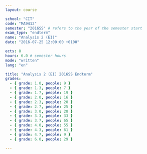 ```yaml
---
layout: course

school: "CIT"
code: "MA9412"
semester: "2016SS" # refers to the year of the semester start
exam_type: "endterm"
name: "Analysis 2 (EI)"
date: "2016-07-25 12:00:00 +0100"

ects: 8
hours: 6.0 # semester hours
mode: "written"
lang: "en"

title: "Analysis 2 (EI) 2016SS Endterm"
grades:
  - { grade: 1.0, people: 9 }
  - { grade: 1.3, people: 7 }
  - { grade: 1.7, people: 19 }
  - { grade: 2.0, people: 16 }
  - { grade: 2.3, people: 20 }
  - { grade: 2.7, people: 25 }
  - { grade: 3.0, people: 28 }
  - { grade: 3.3, people: 33 }
  - { grade: 3.7, people: 65 }
  - { grade: 4.0, people: 55 }
  - { grade: 4.3, people: 61 }
  - { grade: 4.7, people: 9 }
  - { grade: 6.0, people: 29 }

---
```



